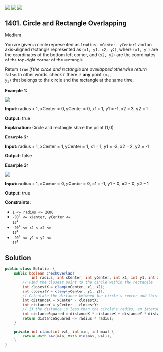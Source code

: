 [![](https://img.shields.io/github/stars/javadev/LeetCode-in-Java?label=Stars&style=flat-square)](https://github.com/javadev/LeetCode-in-Java)
[![](https://img.shields.io/github/forks/javadev/LeetCode-in-Java?label=Fork%20me%20on%20GitHub%20&style=flat-square)](https://github.com/javadev/LeetCode-in-Java/fork)
[![](https://img.shields.io/badge/-LeetCode%20in%20Kotlin-blue?style=flat-square)](https://github.com/javadev/LeetCode-in-Kotlin)

## 1401\. Circle and Rectangle Overlapping

Medium

You are given a circle represented as `(radius, xCenter, yCenter)` and an axis-aligned rectangle represented as `(x1, y1, x2, y2)`, where `(x1, y1)` are the coordinates of the bottom-left corner, and `(x2, y2)` are the coordinates of the top-right corner of the rectangle.

Return `true` _if the circle and rectangle are overlapped otherwise return_ `false`. In other words, check if there is **any** point <code>(x<sub>i</sub>, y<sub>i</sub>)</code> that belongs to the circle and the rectangle at the same time.

**Example 1:**

![](https://assets.leetcode.com/uploads/2020/02/20/sample_4_1728.png)

**Input:** radius = 1, xCenter = 0, yCenter = 0, x1 = 1, y1 = -1, x2 = 3, y2 = 1

**Output:** true

**Explanation:** Circle and rectangle share the point (1,0).

**Example 2:**

**Input:** radius = 1, xCenter = 1, yCenter = 1, x1 = 1, y1 = -3, x2 = 2, y2 = -1

**Output:** false

**Example 3:**

![](https://assets.leetcode.com/uploads/2020/02/20/sample_2_1728.png)

**Input:** radius = 1, xCenter = 0, yCenter = 0, x1 = -1, y1 = 0, x2 = 0, y2 = 1

**Output:** true

**Constraints:**

*   `1 <= radius <= 2000`
*   <code>-10<sup>4</sup> <= xCenter, yCenter <= 10<sup>4</sup></code>
*   <code>-10<sup>4</sup> <= x1 < x2 <= 10<sup>4</sup></code>
*   <code>-10<sup>4</sup> <= y1 < y2 <= 10<sup>4</sup></code>

## Solution

```java
public class Solution {
    public boolean checkOverlap(
            int radius, int xCenter, int yCenter, int x1, int y1, int x2, int y2) {
        // Find the closest point to the circle within the rectangle
        int closestX = clamp(xCenter, x1, x2);
        int closestY = clamp(yCenter, y1, y2);
        // Calculate the distance between the circle's center and this closest point
        int distanceX = xCenter - closestX;
        int distanceY = yCenter - closestY;
        // If the distance is less than the circle's radius, an intersection occurs
        int distanceSquared = distanceX * distanceX + distanceY * distanceY;
        return distanceSquared <= radius * radius;
    }

    private int clamp(int val, int min, int max) {
        return Math.max(min, Math.min(max, val));
    }
}
```
